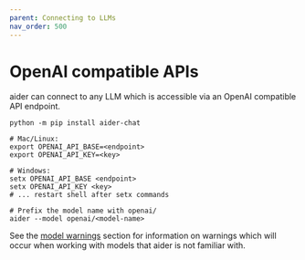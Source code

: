 ```yaml
---
parent: Connecting to LLMs
nav_order: 500
---
```


# OpenAI compatible APIs

aider can connect to any LLM which is accessible via an OpenAI compatible API endpoint.

```
python -m pip install aider-chat

# Mac/Linux:
export OPENAI_API_BASE=<endpoint>
export OPENAI_API_KEY=<key>

# Windows:
setx OPENAI_API_BASE <endpoint>
setx OPENAI_API_KEY <key>
# ... restart shell after setx commands

# Prefix the model name with openai/
aider --model openai/<model-name>
```

See the [model warnings](warnings.html)
section for information on warnings which will occur
when working with models that aider is not familiar with.
